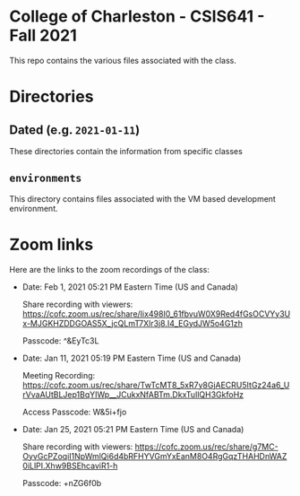 # College of Charleston - CSIS641 - Fall 2021

This repo contains the various files associated with the class.

# Directories

## Dated (e.g. `2021-01-11`)

These directories contain the information from specific classes

## `environments`

This directory contains files associated with the VM based development environment.

# Zoom links

Here are the links to the zoom recordings of the class:

- Date: Feb 1, 2021 05:21 PM Eastern Time (US and Canada)

    Share recording with viewers:
    https://cofc.zoom.us/rec/share/Iix498I0_61fbvuW0X9Red4fGsOCVYy3Ux-MJGKHZDDGOAS5X_jcQLmT7Xlr3j8.I4_EGydJW5o4G1zh
    
    Passcode: ^&EyTc3L 

- Date: Jan 11, 2021 05:19 PM Eastern Time (US and Canada)

    Meeting Recording:
    https://cofc.zoom.us/rec/share/TwTcMT8_5xR7y8GjAECRU5ItGz24a6_UrVvaAUtBLJep1BqYIWp__JCukxNfABTm.DkxTuIlQH3GkfoHz

    Access Passcode: W&5i+fjo

- Date: Jan 25, 2021 05:21 PM Eastern Time (US and Canada)

    Share recording with viewers:
    https://cofc.zoom.us/rec/share/g7MC-OyvGcPZoqiI1NpWmlQi6d4bRFHYVGmYxEanM8O4RgGqzTHAHDnWAZ0iLlPI.Xhw9BSEhcaviR1-h 
    
    Passcode: +nZG6f0b 
